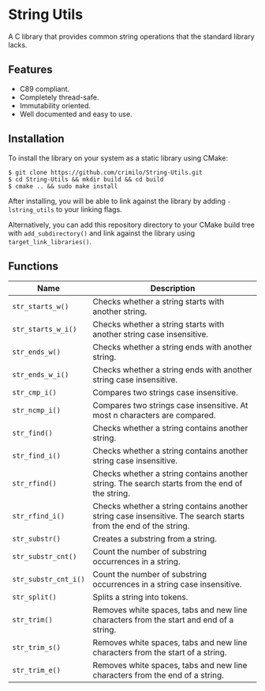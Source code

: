 # String Utils
A C library that provides common string operations that the standard library lacks.

## Features
- C89 compliant.
- Completely thread-safe.
- Immutability oriented.
- Well documented and easy to use.

## Installation
To install the library on your system as a static library using CMake:
```console
$ git clone https://github.com/crimilo/String-Utils.git
$ cd String-Utils && mkdir build && cd build
$ cmake .. && sudo make install
```
After installing, you will be able to link against the library by adding `-lstring_utils` to your linking flags.

Alternatively, you can add this repository directory to your CMake build tree with `add_subdirectory()` and link against the library using `target_link_libraries()`.

## Functions
| Name                 | Description                                                                                                     |
|----------------------|-----------------------------------------------------------------------------------------------------------------|
| `str_starts_w()`     | Checks whether a string starts with another string.                                                             |
| `str_starts_w_i()`   | Checks whether a string starts with another string case insensitive.                                            |
| `str_ends_w()`       | Checks whether a string ends with another string.                                                               |
| `str_ends_w_i()`     | Checks whether a string ends with another string case insensitive.                                              |
| `str_cmp_i()`        | Compares two strings case insensitive.                                                                          |
| `str_ncmp_i()`       | Compares two strings case insensitive. At most n characters are compared.                                       |
| `str_find()`         | Checks whether a string contains another string.                                                                |
| `str_find_i()`       | Checks whether a string contains another string case insensitive.                                               |
| `str_rfind()`        | Checks whether a string contains another string. The search starts from the end of the string.                  |
| `str_rfind_i()`      | Checks whether a string contains another string case insensitive. The search starts from the end of the string. |
| `str_substr()`       | Creates a substring from a string.                                                                              |
| `str_substr_cnt()`   | Count the number of substring occurrences in a string.                                                          |
| `str_substr_cnt_i()` | Count the number of substring occurrences in a string case insensitive.                                         |
| `str_split()`        | Splits a string into tokens.                                                                                    |
| `str_trim()`         | Removes white spaces, tabs and new line characters from the start and end of a string.                          |
| `str_trim_s()`       | Removes white spaces, tabs and new line characters from the start of a string.                                  |
| `str_trim_e()`       | Removes white spaces, tabs and new line characters from the end of a string.                                    |
